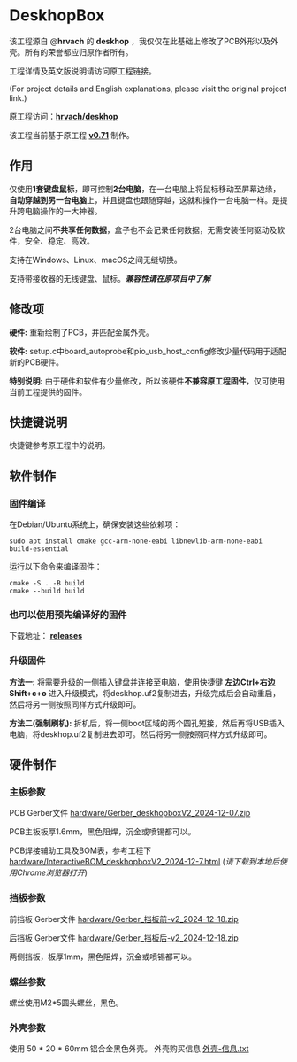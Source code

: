 # DeskhopBox
该工程源自 @**hrvach** 的 **deskhop** ，我仅仅在此基础上修改了PCB外形以及外壳。所有的荣誉都应归原作者所有。

工程详情及英文版说明请访问原工程链接。

(For project details and English explanations, please visit the original project link.)

原工程访问：**[hrvach/deskhop](https://github.com/hrvach/deskhop)**

该工程当前基于原工程 **[v0.71](https://github.com/hrvach/deskhop/releases/tag/v0.71)** 制作。



## 作用

仅使用**1套键盘鼠标**，即可控制**2台电脑**，在一台电脑上将鼠标移动至屏幕边缘，**自动穿越到另一台电脑**上，并且键盘也跟随穿越，这就和操作一台电脑一样。是提升跨电脑操作的一大神器。

2台电脑之间**不共享任何数据**，盒子也不会记录任何数据，无需安装任何驱动及软件，安全、稳定、高效。

支持在Windows、Linux、macOS之间无缝切换。

支持带接收器的无线键盘、鼠标。***兼容性请在原项目中了解***

## 修改项

**硬件:** 重新绘制了PCB，并匹配金属外壳。

**软件:** setup.c中board_autoprobe和pio_usb_host_config修改少量代码用于适配新的PCB硬件。

**特别说明:** 由于硬件和软件有少量修改，所以该硬件**不兼容原工程固件**，仅可使用当前工程提供的固件。

## 快捷键说明

快捷键参考原工程中的说明。

## 软件制作
### 固件编译
在Debian/Ubuntu系统上，确保安装这些依赖项：
```
sudo apt install cmake gcc-arm-none-eabi libnewlib-arm-none-eabi build-essential
```
运行以下命令来编译固件：
```
cmake -S . -B build
cmake --build build
```
### 也可以使用预先编译好的固件

下载地址： **[releases](https://github.com/qq8322302/deskhopbox/releases)**

### 升级固件

**方法一:** 将需要升级的一侧插入键盘并连接至电脑，使用快捷键 **左边Ctrl+右边Shift+c+o** 进入升级模式，将deskhop.uf2复制进去，升级完成后会自动重启，然后将另一侧按照同样方式升级即可。

**方法二(强制刷机):** 拆机后，将一侧boot区域的两个圆孔短接，然后再将USB插入电脑，将deskhop.uf2复制进去即可。然后将另一侧按照同样方式升级即可。

## 硬件制作

### 主板参数

PCB Gerber文件 [hardware/Gerber_deskhopboxV2_2024-12-07.zip](https://github.com/qq8322302/deskhopbox/blob/main/hardware/Gerber_deskhopboxV2_2024-12-07.zip)

PCB主板板厚1.6mm，黑色阻焊，沉金或喷锡都可以。

PCB焊接辅助工具及BOM表，参考工程下 [hardware/InteractiveBOM_deskhopboxV2_2024-12-7.html](https://github.com/qq8322302/deskhopbox/blob/main/hardware/InteractiveBOM_deskhopboxV2_2024-12-7.html) (*请下载到本地后使用Chrome浏览器打开*)

### 挡板参数

前挡板 Gerber文件 [hardware/Gerber_挡板前-v2_2024-12-18.zip](https://github.com/qq8322302/deskhopbox/blob/main/hardware/Gerber_挡板前-v2_2024-12-18.zip)

后挡板 Gerber文件 [hardware/Gerber_挡板后-v2_2024-12-18.zip](https://github.com/qq8322302/deskhopbox/blob/main/hardware/Gerber_挡板后-v2_2024-12-18.zip)

两侧挡板，板厚1mm，黑色阻焊，沉金或喷锡都可以。

### 螺丝参数
螺丝使用M2*5圆头螺丝，黑色。

### 外壳参数
使用 50 * 20 * 60mm 铝合金黑色外壳。
外壳购买信息 [外壳-信息.txt](https://github.com/qq8322302/deskhopbox/blob/main/hardware/外壳-信息.txt)

